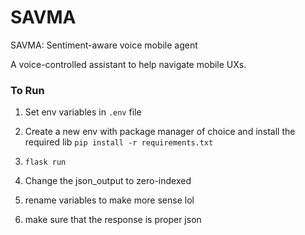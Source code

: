 # SAVMA
SAVMA: Sentiment-aware voice mobile agent

A voice-controlled assistant to help navigate mobile UXs.

### To Run
1. Set env variables in `.env` file
2. Create a new env with package manager of choice and install the required lib `pip install -r requirements.txt`
2. `flask run`

1. Change the json_output to zero-indexed
2. rename variables to make more sense lol
3. make sure that the response is proper json